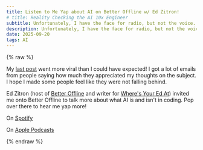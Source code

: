 ```yaml
---
title: Listen to Me Yap about AI on Better Offline w/ Ed Zitron!
# title: Reality Checking the AI 10x Engineer
subtitle: Unfortunately, I have the face for radio, but not the voice.
description: Unfortunately, I have the face for radio, but not the voice.
date: 2025-09-20
tags: AI
---
```

{% raw %}

My [last post](https://colton.dev/blog/curing-your-ai-10x-engineer-imposter-syndrome/) went more viral than I could have expected! I got a lot of emails from people saying how much they appreciated my thoughts on the subject. I hope I made some people feel like they were not falling behind.

Ed Zitron (host of [Better Offline](https://www.betteroffline.com/) and writer for [Where's Your Ed At](https://www.wheresyoured.at/)) invited me onto Better Offline to talk more about what AI is and isn't in coding. Pop over there to hear me yap more!

On [Spotify](https://open.spotify.com/episode/1jS1cDADdC0bdiubN9sA3B?si=510a68982aff487c)

On [Apple Podcasts](https://podcasts.apple.com/us/podcast/ai-isnt-making-engineers-10x-as-productive-with-colton/id1730587238?i=1000727446652)

{% endraw %}
